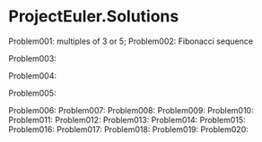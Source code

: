 # ProjectEuler.Solutions

Problem001: multiples of 3 or 5;
Problem002: Fibonacci sequence

Problem003:

Problem004:

Problem005:

Problem006:
Problem007:
Problem008:
Problem009:
Problem010:
Problem011:
Problem012:
Problem013:
Problem014:
Problem015:
Problem016:
Problem017:
Problem018:
Problem019:
Problem020:

